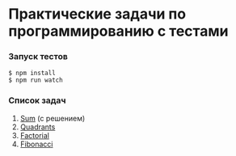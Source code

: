 # Практические задачи по программированию c тестами


### Запуск тестов
```
$ npm install
$ npm run watch
```

### Список задач

1. [Sum](src/sum/index.md) (с решением)
1. [Quadrants](src/quadrants/index.md)
1. [Factorial](src/factorial/index.md)
1. [Fibonacci](src/fibonacci/index.md)
